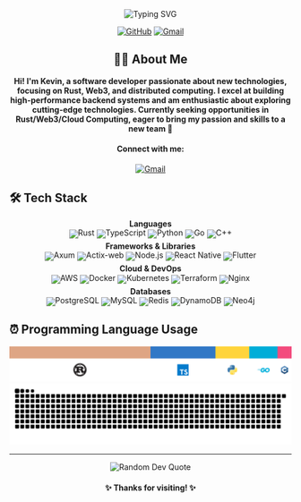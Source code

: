 <div align="center">
  <img src="https://readme-typing-svg.herokuapp.com?font=Fira+Code&weight=500&size=20&duration=4000&pause=2000&color=0366D6&center=true&vCenter=true&random=false&width=600&lines=Life+isn%27t+about+waiting+for+the+storm+to+pass;It%27s+about+learning+to+dance+in+the+rain" alt="Typing SVG" />

<p>
    <a href="https://github.com/KevinZh0A"><img src="https://img.shields.io/badge/GitHub-100000?style=for-the-badge&logo=github&logoColor=white" alt="GitHub"></a>
    <a href="mailto:kaiqiz07@gmail.com"><img src="https://img.shields.io/badge/Gmail-D14836?style=for-the-badge&logo=gmail&logoColor=white" alt="Gmail"></a>
  </p>
</div>

<div align="center">

## 👨‍💻 About Me

**Hi! I'm Kevin, a software developer passionate about new technologies, focusing on Rust, Web3, and distributed computing.
I excel at building high-performance backend systems and am enthusiastic about exploring cutting-edge technologies.
Currently seeking opportunities in Rust/Web3/Cloud Computing, eager to bring my passion and skills to a new team 🚀**

#### Connect with me:

<div align="center">
  <a href="mailto:kaiqiz07@gmail.com"><img src="https://img.shields.io/badge/Gmail-D14836?style=for-the-badge&logo=gmail&logoColor=white" alt="Gmail"/></a>
</div>
</div>

## 🛠️ Tech Stack

<div align="center" style="line-height: 0.8;">
  <h4 style="margin-bottom: 5px;">Languages</h4>
  <p style="margin-top: 0; margin-bottom: 8px;">
    <img src="https://img.shields.io/static/v1?label=Rust&message=%20&color=F74C00&logo=rust&logoColor=white&style=flat-square" alt="Rust"/>
    <img src="https://img.shields.io/static/v1?label=TypeScript&message=%20&color=007ACC&logo=typescript&logoColor=white&style=flat-square" alt="TypeScript"/>
    <img src="https://img.shields.io/static/v1?label=Python&message=%20&color=4CAF50&logo=python&logoColor=white&style=flat-square" alt="Python"/>
    <img src="https://img.shields.io/static/v1?label=Go&message=%20&color=00ADD8&logo=go&logoColor=white&style=flat-square" alt="Go"/>
    <img src="https://img.shields.io/static/v1?label=C%2B%2B&message=%20&color=00599C&logo=cplusplus&logoColor=white&style=flat-square" alt="C++"/>
  </p>
  
  <h4 style="margin-bottom: 5px; margin-top: 8px;">Frameworks & Libraries</h4>
  <p style="margin-top: 0; margin-bottom: 8px;">
    <img src="https://img.shields.io/static/v1?label=Axum&message=%20&color=F74C00&logo=rust&logoColor=white&style=flat-square" alt="Axum"/>
    <img src="https://img.shields.io/static/v1?label=Actix-web&message=%20&color=F74C00&logo=rust&logoColor=white&style=flat-square" alt="Actix-web"/>
    <img src="https://img.shields.io/static/v1?label=Node.js&message=%20&color=339933&logo=node.js&logoColor=white&style=flat-square" alt="Node.js"/>
    <img src="https://img.shields.io/static/v1?label=React%20Native&message=%20&color=61DAFB&logo=react&logoColor=black&style=flat-square" alt="React Native"/>
    <img src="https://img.shields.io/static/v1?label=Flutter&message=%20&color=02569B&logo=flutter&logoColor=white&style=flat-square" alt="Flutter"/>
  </p>
  
  <h4 style="margin-bottom: 5px; margin-top: 8px;">Cloud & DevOps</h4>
  <p style="margin-top: 0; margin-bottom: 8px;">
    <img src="https://img.shields.io/static/v1?label=AWS&message=%20&color=232F3E&logo=amazon-aws&logoColor=white&style=flat-square" alt="AWS"/>
    <img src="https://img.shields.io/static/v1?label=Docker&message=%20&color=2496ED&logo=docker&logoColor=white&style=flat-square" alt="Docker"/>
    <img src="https://img.shields.io/static/v1?label=Kubernetes&message=%20&color=326CE5&logo=kubernetes&logoColor=white&style=flat-square" alt="Kubernetes"/>
    <img src="https://img.shields.io/static/v1?label=Terraform&message=%20&color=7B42BC&logo=terraform&logoColor=white&style=flat-square" alt="Terraform"/>
    <img src="https://img.shields.io/static/v1?label=Nginx&message=%20&color=009639&logo=nginx&logoColor=white&style=flat-square" alt="Nginx"/>
  </p>
  
  <h4 style="margin-bottom: 5px; margin-top: 8px;">Databases</h4>
  <p style="margin-top: 0; margin-bottom: 8px;">
    <img src="https://img.shields.io/static/v1?label=PostgreSQL&message=%20&color=336791&logo=postgresql&logoColor=white&style=flat-square" alt="PostgreSQL"/>
    <img src="https://img.shields.io/static/v1?label=MySQL&message=%20&color=4479A1&logo=mysql&logoColor=white&style=flat-square" alt="MySQL"/>
    <img src="https://img.shields.io/static/v1?label=Redis&message=%20&color=DC382D&logo=redis&logoColor=white&style=flat-square" alt="Redis"/>
    <img src="https://img.shields.io/static/v1?label=DynamoDB&message=%20&color=4053D6&logo=amazondynamodb&logoColor=white&style=flat-square" alt="DynamoDB"/>
    <img src="https://img.shields.io/static/v1?label=Neo4j&message=%20&color=008CC1&logo=neo4j&logoColor=white&style=flat-square" alt="Neo4j"/>
  </p>
</div>

## ⏰ Programming Language Usage

<div align="center">
  
  <!-- 使用生成的图片展示语言分布 -->
  <img src="language-distribution.png" alt="Programming Language Skills Distribution" width="600"/>

  <!-- 简化为单个 img 标签以兼容 GitHub Markdown 不过滤 -->
  <img src="output/snake.svg" alt="github-snake" width="600" />
</div>

---

<div align="center">
  <img src="https://quotes-github-readme.vercel.app/api?type=horizontal&theme=tokyonight" alt="Random Dev Quote"/>

<h4>✨ Thanks for visiting! ✨</h4>
</div>
